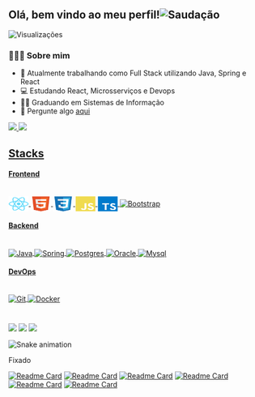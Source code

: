 <h2>Olá, bem vindo ao meu perfil!<img src="https://github.com/LuisPaulo1/assets/blob/master/perfil/01.gif" height="30" width="30" alt="Saudação"/></h2>

<p align="left"><img src="https://komarev.com/ghpvc/?username=LuisPaulo1" alt="Visualizações" /></p>

<h3>👨🏻‍💻 Sobre mim</h3>

- 💼 Atualmente trabalhando como Full Stack utilizando Java, Spring e React
- 💻 Estudando React, Microsserviços e Devops
- 👨‍🎓 Graduando em Sistemas de Informação
- 💬 Pergunte algo <a href="https://github.com/LuisPaulo1/LuisPaulo1/issues/new">aqui</a>

<div>
  <a href="https://github.com/LuisPaulo1">
  <img height="180em" src="https://github-readme-stats.vercel.app/api?username=LuisPaulo1&show_icons=true&theme=chartreuse-dark&include_all_commits=true&count_private=true"/>
  <img height="180em" src="https://github-readme-stats.vercel.app/api/top-langs/?username=LuisPaulo1&layout=compact&langs_count=7&theme=github_dark"/>
</div>
  
## Stacks

<h4>Frontend</h4> 
<div style="display: inline_block"><br>   
  <img align="center" alt="React" height="30" width="40" src="https://raw.githubusercontent.com/devicons/devicon/master/icons/react/react-original.svg">  
  <img align="center" alt="HTML" height="30" width="40" src="https://raw.githubusercontent.com/devicons/devicon/master/icons/html5/html5-original.svg">
  <img align="center" alt="CSS" height="30" width="40" src="https://raw.githubusercontent.com/devicons/devicon/master/icons/css3/css3-original.svg">
  <img align="center" alt="JavaScript" height="30" width="40" src="https://raw.githubusercontent.com/devicons/devicon/master/icons/javascript/javascript-plain.svg">
  <img align="center" alt="Typesscript" height="30" width="40" src="https://raw.githubusercontent.com/devicons/devicon/master/icons/typescript/typescript-plain.svg">
  <img align="center" alt="Bootstrap" height="30" width="40" src="https://cdn.jsdelivr.net/gh/devicons/devicon/icons/bootstrap/bootstrap-plain.svg">
</div>

<h4>Backend</h4> 
<div style="display: inline_block"><br>    
  <img align="center" alt="Java" height="30" width="40" src="https://cdn.jsdelivr.net/gh/devicons/devicon/icons/java/java-original-wordmark.svg">
  <img align="center" alt="Spring" height="30" width="40" src="https://cdn.jsdelivr.net/gh/devicons/devicon/icons/spring/spring-original.svg">
  <img align="center" alt="Postgres" height="30" width="40" src="https://cdn.jsdelivr.net/gh/devicons/devicon/icons/postgresql/postgresql-original-wordmark.svg">
  <img align="center" alt="Oracle" height="30" width="40" src="https://cdn.jsdelivr.net/gh/devicons/devicon/icons/oracle/oracle-original.svg">
  <img align="center" alt="Mysql" height="30" width="40" src="https://cdn.jsdelivr.net/gh/devicons/devicon/icons/mysql/mysql-original-wordmark.svg">
</div>
  
 <h4>DevOps</h4> 
 <div style="display: inline_block"><br>
   <img align="center" alt="Git" height="30" width="40" src="https://cdn.jsdelivr.net/gh/devicons/devicon/icons/git/git-plain.svg">
   <img align="center" alt="Docker" height="30" width="40" src="https://cdn.jsdelivr.net/gh/devicons/devicon/icons/docker/docker-original.svg">
 </div>
 
 #
  
 <div> 
   <a href="https://www.linkedin.com/in/luis-paulo-souza-a54358134/" target="_blank"><img src="https://img.shields.io/badge/-LinkedIn-%230077B5?style=for-the-badge&logo=linkedin&logoColor=white" target="_blank"></a> 
   <a href = "mailto:csluispaulo@gmail.com"><img src="https://img.shields.io/badge/Gmail-D14836?style=for-the-badge&logo=gmail&logoColor=white" target="_blank"></a>
   <a href="https://steamcommunity.com/profiles/76561198094154604/" target="_blank"><img src="https://img.shields.io/badge/Steam-000000?style=for-the-badge&logo=steam&logoColor=white" target="_blank"></a>   
   
![Snake animation](https://github.com/LuisPaulo1/LuisPaulo1/blob/output/github-contribution-grid-snake.svg)   
</div>
 
Fixado

[![Readme Card](https://github-readme-stats.vercel.app/api/pin/?username=LuisPaulo1&repo=DSVendas)](https://github.com/LuisPaulo1/DSVendas)
[![Readme Card](https://github-readme-stats.vercel.app/api/pin/?username=LuisPaulo1&repo=imdb-api)](https://github.com/LuisPaulo1/imdb-api)
[![Readme Card](https://github-readme-stats.vercel.app/api/pin/?username=LuisPaulo1&repo=movieflix)](https://github.com/LuisPaulo1/movieflix)
[![Readme Card](https://github-readme-stats.vercel.app/api/pin/?username=LuisPaulo1&repo=busca-cep)](https://github.com/LuisPaulo1/busca-cep)
[![Readme Card](https://github-readme-stats.vercel.app/api/pin/?username=LuisPaulo1&repo=github-api)](https://github.com/LuisPaulo1/github-api)
[![Readme Card](https://github-readme-stats.vercel.app/api/pin/?username=LuisPaulo1&repo=bds-layout-desafio)](https://github.com/LuisPaulo1/bds-layout-desafio)
